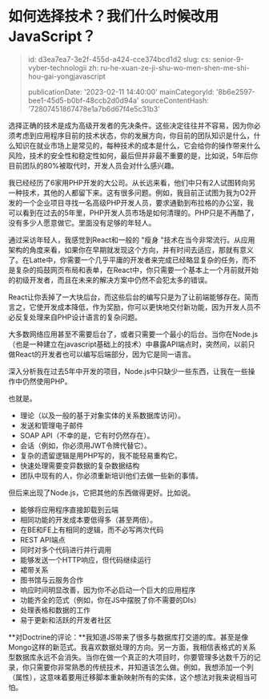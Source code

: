 如何选择技术？我们什么时候改用JavaScript？
==========================

> id: d3ea7ea7-3e2f-455d-a424-cce374bcd1d2
> slug:
> 	cs: senior-9-vyber-technologii
> 	zh: ru-he-xuan-ze-ji-shu-wo-men-shen-me-shi-hou-gai-yongjavascript
> 
> publicationDate: '2023-02-11 14:40:00'
> mainCategoryId: '8b6e2597-bee1-45d5-b0bf-48ccb2d0d94a'
> sourceContentHash: '72807451867478e1a7b6d67f4e5c31b3'

选择正确的技术是成为高级开发者的先决条件。这些决定往往并不容易，因为你必须考虑到应用程序目前的技术状态，你的发展方向，你目前的团队知识是什么，什么知识在就业市场上是常见的，每种技术的成本是什么，它会给你的操作带来什么风险，技术的安全性和稳定性如何，最后但并非最不重要的是，比如说，5年后你目前团队的80%被取代时，开发人员会对什么感兴趣。

我已经经历了6家用PHP开发的大公司。从长远来看，他们中只有2人试图转向另一种技术，其他的人都留下来。这有很多问题。例如，我目前正试图为我为O2开发的一个企业项目寻找一名高级PHP开发人员，要求通勤到布拉格的办公室，我可以看到在过去的5年里，PHP开发人员市场是如何清理的。PHP只是不再酷了，没有多少人愿意做它。里面没有足够的年轻人。

通过采访年轻人，我感觉到React和一般的 "瘦身 "技术在当今非常流行。从应用架构的角度来看，如果你在早期就发现这个方向，并有时间去适应，那就有意义了。在Latte中，你需要一个几乎平庸的开发者来完成已经略显复杂的任务，而不是复杂的捣鼓网页布局和表单，在React中，你只需要一个基本上一个月前就开始的初级开发者，而且在未来的解决方案中仍然不会犯太多的错误。

React让你丢掉了一大块后台，而这些后台的编写只是为了让前端能够存在。简而言之，它使开发成本降低，作为奖励，你可以更快地交付新功能，因为开发人员不必反复处理来自PHP设计语言的复杂问题。

大多数网络应用甚至不需要后台了，或者只需要一个最小的后台。当你在Node.js（也是一种建立在javascript基础上的技术）中暴露API端点时，突然间，以前只做React的开发者也可以编写后端部分，因为它是同一语言。

深入分析我在过去5年中开发的项目，Node.js中只缺少一些东西，让我在一些操作中仍然使用PHP。

也就是。

- 理论（以及一般的基于对象实体的关系数据库访问）。
- 发送和管理电子邮件
- SOAP API（不幸的是，它有时仍然存在）。
- 会话（例如，你必须用JWT令牌代替它）。
- 复杂的遗留逻辑是用PHP写的，我不能轻易重构它。
- 快速处理需要变异数据的复杂数据结构
- 团队中现有的人，你必须重新培训他们去做一些新的事情。

但后来出现了Node.js，它把其他的东西做得更好。比如说。

- 能够将应用程序直接卸载到云端
- 相同功能的开发成本要低得多（甚至两倍）。
- 在BE和FE上有相同的逻辑，而不必写两次代码
- REST API端点
- 同时对多个代码进行并行调用
- 能够发送一个HTTP响应，但代码继续运行
- 裙带关系
- 图书馆与云服务合作
- 响应时间明显改善，因为你不必启动一个巨大的应用程序
- 功能齐全的范式（例如，你在JS中摆脱了你不需要的DIs）
- 处理表格和数据的工作
- 易于更新和活跃的开发者社区

**对Doctrine的评论：**我知道JS带来了很多与数据库打交道的库。甚至是像Mongo这样的新范式。我喜欢数据处理的方向。另一方面，我相信表格式的关系型数据库永远不会消失。当你在做一个真正的大项目时，你要管理多达数千万的记录，你只需要你非常熟悉的传统技术，并知道该怎么做。例如，我想添加一个列（属性），这意味着要用迁移脚本重新映射所有的实体，这个想法对我来说相当可怕。
